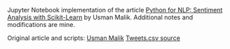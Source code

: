 Jupyter Notebook implementation of the article [Python for NLP: Sentiment Analysis with Scikit-Learn](https://stackabuse.com/python-for-nlp-sentiment-analysis-with-scikit-learn/) by Usman Malik. 
Additional notes and modifications are mine.

Original article and scripts: [Usman Malik](https://twitter.com/usman_malikk)
[Tweets.csv source](https://raw.githubusercontent.com/kolaveridi/kaggle-Twitter-US-Airline-Sentiment-/master/Tweets.csv)





